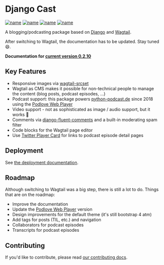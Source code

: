 # Django Cast

[![name](https://img.shields.io/badge/python-3.9%7C3.10%7C3.11-brightgreen)](https://img.shields.io/badge/python-3.9%7C3.10%7C3.11-brightgreen)
[![name](https://badge.fury.io/py/django-cast.svg)](https://badge.fury.io/py/django-cast)
[![name](https://codecov.io/gh/ephes/django-cast/branch/develop/graph/badge.svg)](https://codecov.io/gh/ephes/django-cast)
[![name](https://img.shields.io/badge/code%20style-black-000000.svg)](https://github.com/ephes/django-cast)

A blogging/podcasting package based on [Django](https://www.djangoproject.com/)
and [Wagtail](https://wagtail.org).

After switching to Wagtail, the documentation has to be updated. Stay tuned 😄.

**Documentation for [current version 0.2.10](https://django-cast.readthedocs.io/en/develop/)**

## Key Features
- Responsive images via [wagtail-srcset](https://github.com/ephes/wagtail_srcset)
- Wagtail as CMS makes it possible for non-technical people to manage the content
  (blog posts, podcast episodes, ...)
- Podcast support: this package powers [python-podcast.de](https://python-podcast.de/show)
  since 2018 using the [Podlove Web Player](https://podlove.org/podlove-web-player/)
- Video support - not as sophisticated as image / audio support, but it works 🤗
- Comments via [django-fluent-comments](https://github.com/django-fluent/django-fluent-comments)
  and a built-in moderating spam filter
- Code blocks for the Wagtail page editor
- Use [Twitter Player Card](https://developer.twitter.com/en/docs/twitter-for-websites/cards/overview/player-card)
  for links to podcast episode detail pages


## Deployment

See [the deployment documentation](https://django-cast.readthedocs.io/en/develop/installation.html).

## Roadmap

Although switching to Wagtail was a big step, there is still a lot to do. Things that are on the roadmap:

- Improve the documentation
- Update the [Podlove Web Player](https://podlove.org/podlove-web-player/) version
- Design improvements for the default theme (it's still bootstrap 4 atm)
- Add tags for posts (TIL, etc.) and navigation
- Collaborators for podcast episodes
- Transcripts for podcast episodes

## Contributing

If you'd like to contribute, please read
[our contributing docs](https://django-cast.readthedocs.io/en/develop/contributing.html).
